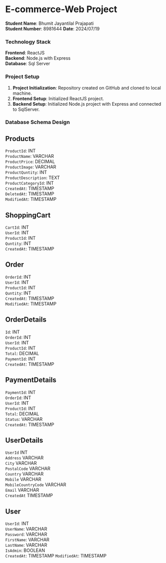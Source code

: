 # E-commerce-Web Project

**Student Name**: Bhumit Jayantilal Prajapati  
**Student Number**: 8981644
**Date**: 2024/07/19

### Technology Stack

**Frontend**: ReactJS  
**Backend**: Node.js with Express  
**Database**: Sql Server

### Project Setup

1. **Project Initialization**: Repository created on GitHub and cloned to local machine.
2. **Frontend Setup**: Initialized ReactJS project.
3. **Backend Setup**: Initialized Node.js project with Express and connected to SqlServer.

### Database Schema Design

## Products

`ProductId`:            INT         
`ProductName`:          VARCHAR     
`ProductPrice`:         DECIMAL     
`ProductImage`:         VARCHAR     
`ProductQuntity`:       INT         
`ProductDescription`:   TEXT        
`ProductCategoryId`:    INT         
`CreatedAt`:            TIMESTAMP   
`DeletedAt`:            TIMESTAMP   
`ModifiedAt`:           TIMESTAMP   

## ShoppingCart

`CartId`:              INT         
`UserId`:              INT         
`ProductId`:           INT         
`Quntity`:             INT         
`CreatedAt`:           TIMESTAMP


## Order

`OrderId`:             INT         
`UserId`:              INT         
`ProductId`:           INT         
`Quntity`:             INT         
`CreatedAt`:           TIMESTAMP   
`ModifiedAt`:          TIMESTAMP   

## OrderDetails

`Id`:                  INT      
`OrderId`:             INT      
`UserId`:              INT      
`ProductId`:           INT      
`Total`:               DECIMAL  
`PaymentId`:           INT      
`CreatedAt`:           TIMESTAMP

## PaymentDetails

`PaymentId`:            INT      
`OrderId`:              INT      
`UserId`:               INT      
`ProductId`:            INT      
`Total`:                DECIMAL  
`Status`:               VARCHAR  
`CreatedAt`:            TIMESTAMP

## UserDetails

`UserId`              INT       
`Address`             VARCHAR   
`City`                VARCHAR   
`PostalCode`          VARCHAR   
`Country`             VARCHAR   
`Mobile`              VARCHAR   
`MobileCountryCode`   VARCHAR   
`Email`               VARCHAR   
`CreatedAt`           TIMESTAMP 

## User

`UserId`:              INT      
`UserName`:            VARCHAR  
`Password`:            VARCHAR  
`FirstName`:           VARCHAR  
`LastName`:            VARCHAR  
`IsAdmin`:             BOOLEAN  
`CreatedAt`:           TIMESTAMP
`ModifiedAt`:          TIMESTAMP
